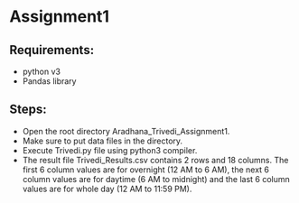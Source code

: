 #  Assignment1

## Requirements: 
* python v3
* Pandas library

## Steps:
* Open the root directory Aradhana_Trivedi_Assignment1.
* Make sure to put data files in the directory. 
* Execute Trivedi.py file using python3 compiler.
* The result file Trivedi_Results.csv contains 2 rows and 18 columns. The first 6 column values are for overnight (12 AM to 6 AM), the next 6 column values are for daytime (6 AM to midnight) and the last 6 column values are for whole day (12 AM to 11:59 PM).











